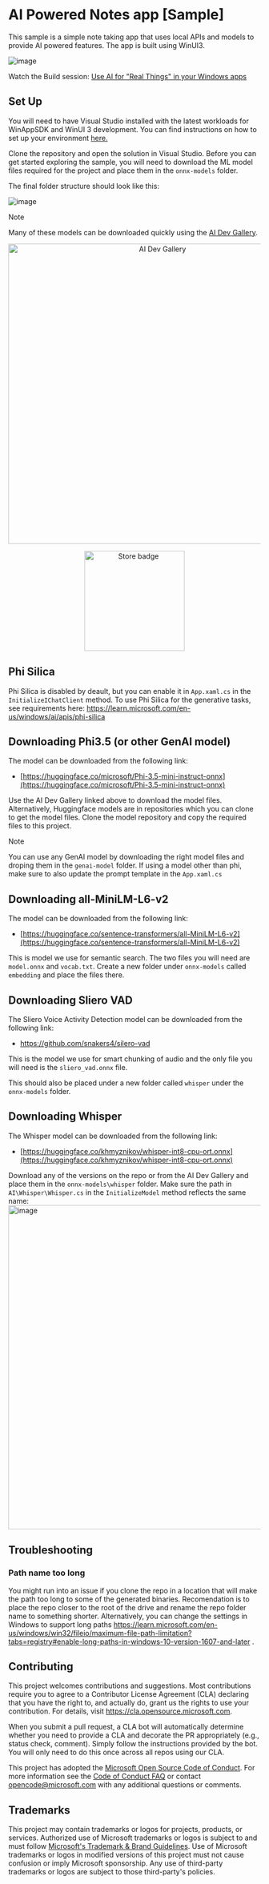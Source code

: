 # AI Powered Notes app [Sample]

This sample is a simple note taking app that uses local APIs and models to provide AI powered features. The app is built using WinUI3.

![image](https://github.com/microsoft/ai-powered-notes-winui3-sample/assets/711864/19839b9a-34fe-4330-94d4-d4e0baf6c94d)

Watch the Build session: [Use AI for "Real Things" in your Windows apps](https://www.youtube.com/watch?v=st7aIx8B4Rk)

## Set Up

You will need to have Visual Studio installed with the latest workloads for WinAppSDK and WinUI 3 development. You can find instructions on how to set up your environment [here.](https://learn.microsoft.com/en-us/windows/apps/windows-app-sdk/set-up-your-development-environment?tabs=cs-vs-community%2Ccpp-vs-community%2Cvs-2022-17-1-a%2Cvs-2022-17-1-b#install-visual-studio)

Clone the repository and open the solution in Visual Studio. Before you can get started exploring the sample, you will need to download the ML model files required for the project and place them in the `onnx-models` folder.

The final folder structure should look like this:

![image](https://github.com/user-attachments/assets/05436579-9bf9-4dc0-a30d-24b1c4006d19)


> [!NOTE]  
> Many of these models can be downloaded quickly using the [AI Dev Gallery](https://github.com/microsoft/ai-dev-gallery).

<p align="center">
<img src="https://github.com/microsoft/ai-dev-gallery/blob/main/docs/images/HeroImage1.png" alt="AI Dev Gallery" width="600"/>
</p>
<p align="center">
<a href="http://aka.ms/ai-dev-gallery-store">
	<img alt="Store badge" src="https://github.com/microsoft/ai-dev-gallery/blob/main/docs/images/storeBadge.png" width="200"/>
</a>
</p>

## Phi Silica
Phi Silica is disabled by deault, but you can enable it in `App.xaml.cs` in the `InitializeIChatClient` method. To use Phi Silica for the generative tasks, see requirements here: https://learn.microsoft.com/en-us/windows/ai/apis/phi-silica

## Downloading Phi3.5 (or other GenAI model)

The model can be downloaded from the following link:
- [https://huggingface.co/microsoft/Phi-3.5-mini-instruct-onnx](https://huggingface.co/microsoft/Phi-3.5-mini-instruct-onnx)

Use the AI Dev Gallery linked above to download the model files. Alternatively, Huggingface models are in repositories which you can clone to get the model files. Clone the  model repository and copy the required files to this project.

> [!NOTE]  
> You can use any GenAI model by downloading the right model files and droping them in the `genai-model` folder. If using a model other than phi, make sure to also update the prompt template in the `App.xaml.cs`

## Downloading all-MiniLM-L6-v2 
The model can be downloaded from the following link:
- [https://huggingface.co/sentence-transformers/all-MiniLM-L6-v2](https://huggingface.co/sentence-transformers/all-MiniLM-L6-v2)

This is model we use for semantic search. The two files you will need are `model.onnx` and `vocab.txt`. Create a new folder under `onnx-models` called `embedding` and place the files there. 

## Downloading Sliero VAD
The Sliero Voice Activity Detection model can be downloaded from the following link:
- [https://github.com/snakers4/silero-vad ](https://github.com/snakers4/silero-vad/tree/a9d2b591dea11451d23aa4b480eff8e55dbd9d99/files)

This is the model we use for smart chunking of audio and the only file you will need is the `sliero_vad.onnx` file. 

This should also be placed under a new folder called `whisper` under the `onnx-models` folder. 


## Downloading Whisper
The Whisper model can be downloaded from the following link:
- [https://huggingface.co/khmyznikov/whisper-int8-cpu-ort.onnx](https://huggingface.co/khmyznikov/whisper-int8-cpu-ort.onnx)

Download any of the versions on the repo or from the AI Dev Gallery and place them in the `onnx-models\whisper` folder. Make sure the path in `AI\Whisper\Whisper.cs` in the `InitializeModel` method reflects the same name:
<img width="648" alt="image" src="https://github.com/user-attachments/assets/a152f01b-f7ba-45e7-9798-989d3d973afb" />


## Troubleshooting

### Path name too long
You might run into an issue if you clone the repo in a location that will make the path too long to some of the generated binaries. Recomendation is to place the repo closer to the root of the drive and rename the repo folder name to something shorter. Alternatively, you can change the settings in Windows to support long paths
https://learn.microsoft.com/en-us/windows/win32/fileio/maximum-file-path-limitation?tabs=registry#enable-long-paths-in-windows-10-version-1607-and-later .

## Contributing

This project welcomes contributions and suggestions.  Most contributions require you to agree to a
Contributor License Agreement (CLA) declaring that you have the right to, and actually do, grant us
the rights to use your contribution. For details, visit https://cla.opensource.microsoft.com.

When you submit a pull request, a CLA bot will automatically determine whether you need to provide
a CLA and decorate the PR appropriately (e.g., status check, comment). Simply follow the instructions
provided by the bot. You will only need to do this once across all repos using our CLA.

This project has adopted the [Microsoft Open Source Code of Conduct](https://opensource.microsoft.com/codeofconduct/).
For more information see the [Code of Conduct FAQ](https://opensource.microsoft.com/codeofconduct/faq/) or
contact [opencode@microsoft.com](mailto:opencode@microsoft.com) with any additional questions or comments.

## Trademarks

This project may contain trademarks or logos for projects, products, or services. Authorized use of Microsoft 
trademarks or logos is subject to and must follow 
[Microsoft's Trademark & Brand Guidelines](https://www.microsoft.com/en-us/legal/intellectualproperty/trademarks/usage/general).
Use of Microsoft trademarks or logos in modified versions of this project must not cause confusion or imply Microsoft sponsorship.
Any use of third-party trademarks or logos are subject to those third-party's policies.
